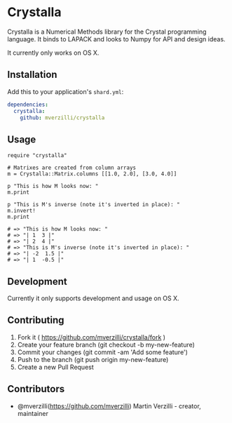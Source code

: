 # Crystalla

Crystalla is a Numerical Methods library for the Crystal programming language. It binds to LAPACK and looks to Numpy for API and design ideas. 

It currently only works on OS X.

## Installation

Add this to your application's `shard.yml`:

```yaml
dependencies:
  crystalla:
    github: mverzilli/crystalla
```

## Usage

```crystal
require "crystalla"

# Matrixes are created from column arrays
m = Crystalla::Matrix.columns [[1.0, 2.0], [3.0, 4.0]]

p "This is how M looks now: "
m.print

p "This is M's inverse (note it's inverted in place): "
m.invert!
m.print

# => "This is how M looks now: "
# => "| 1  3 |"
# => "| 2  4 |"
# => "This is M's inverse (note it's inverted in place): "
# => "| -2  1.5 |"
# => "| 1  -0.5 |"
```

## Development

Currently it only supports development and usage on OS X. 

## Contributing

1. Fork it ( https://github.com/mverzilli/crystalla/fork )
2. Create your feature branch (git checkout -b my-new-feature)
3. Commit your changes (git commit -am 'Add some feature')
4. Push to the branch (git push origin my-new-feature)
5. Create a new Pull Request

## Contributors

- @mverzilli(https://github.com/mverzilli) Martin Verzilli - creator, maintainer

